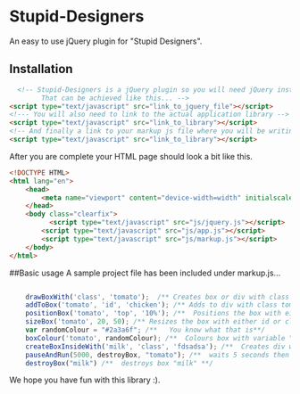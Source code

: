 # Stupid-Designers
An easy to use jQuery plugin for "Stupid Designers".

## Installation
```html
  <!-- Stupid-Designers is a jQuery plugin so you will need jQuery installed on your server
        That can be achieved like this... -->
<script type="text/javascript" src="link_to_jquery_file"></script>
<!--- You will also need to link to the actual application library -->
<script type="text/javascript" src="link_to_library"></script>
<!-- And finally a link to your markup js file where you will be writing your code. -->
<script type="text/javascript" src="link_to_library"></script>
```
After you are complete your HTML page should look a bit like this.
```html
<!DOCTYPE HTML>
<html lang="en">
    <head>
        <meta name="viewport" content="device-width=width" initialscale="1.0">
    </head>
    <body class="clearfix">
          <script type="text/javascript" src="js/jquery.js"></script>
        <script type="text/javascript" src="js/app.js"></script>
        <script type="text/javascript" src="js/markup.js"></script>
    </body>
</html>
```
##Basic usage
A sample project file has been included under markup.js...
```javascript

    drawBoxWith('class', 'tomato');  /** Creates box or div with class tomato **/
    addToBox('tomato', 'id', 'chicken'); /** Adds to div with class tomato id chicken**/
    positionBox('tomato', 'top', '10%'); /**  Positions the box with either id or class tomato**/
    sizeBox('tomato', 20, 50); /** Resizes the box with either id or class tomato**/
    var randomColour = "#2a3a6f"; /**   You know what that is**/
    boxColour('tomato', randomColour); /**  Colours box with variable "randomColour" **/
    createBoxInsideWith('milk', 'class', 'fdsadsa'); /**  Creates div which is nested in div with class milk **/
    pauseAndRun(5000, destroyBox, "tomato"); /**  waits 5 seconds then destroys box "tomato" **/
    destroyBox("milk") /**  destroys box "milk" **/
```
We hope you have fun with this library :).
